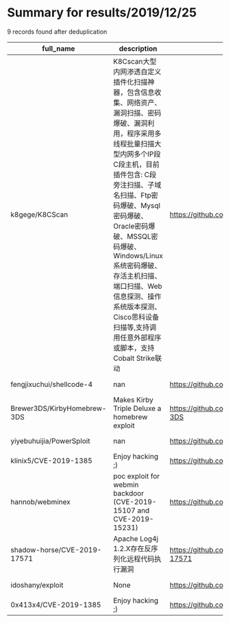 
# Summary for results/2019/12/25
    
9 records found after deduplication

| full_name | description | html_url | matched_list | matched_count | pushed_at | size | stargazers_count | language | forks_count |
|-----------------------------|---------------------------------------------------------------------------------------------------------------------------------------------------------------------------------------------------------------------------------------|------------------------------------------------|------------------------|-----------------|---------------------------|--------|--------------------|------------|---------------|
| k8gege/K8CScan | K8Cscan大型内网渗透自定义插件化扫描神器，包含信息收集、网络资产、漏洞扫描、密码爆破、漏洞利用，程序采用多线程批量扫描大型内网多个IP段C段主机，目前插件包含: C段旁注扫描、子域名扫描、Ftp密码爆破、Mysql密码爆破、Oracle密码爆破、MSSQL密码爆破、Windows/Linux系统密码爆破、存活主机扫描、端口扫描、Web信息探测、操作系统版本探测、Cisco思科设备扫描等,支持调用任意外部程序或脚本，支持Cobalt Strike联动 | https://github.com/k8gege/K8CScan | ['exploit'] | 1 | 2019-12-25 03:23:01+00:00 | 107242 | 756 | Python | 284 |
| fengjixuchui/shellcode-4 | nan | https://github.com/fengjixuchui/shellcode-4 | ['shellcode'] | 1 | 2019-12-25 03:37:29+00:00 | 3 | 0 | Assembly | 0 |
| Brewer3DS/KirbyHomebrew-3DS | Makes Kirby Triple Deluxe a homebrew exploit | https://github.com/Brewer3DS/KirbyHomebrew-3DS | ['exploit'] | 1 | 2019-12-25 01:43:52+00:00 | 1 | 0 | | 0 |
| yiyebuhuijia/PowerSploit | nan | https://github.com/yiyebuhuijia/PowerSploit | ['sploit'] | 1 | 2019-12-25 08:02:00+00:00 | 8489 | 0 | PowerShell | 0 |
| klinix5/CVE-2019-1385 | Enjoy hacking ;) | https://github.com/klinix5/CVE-2019-1385 | ['cve-2'] | 1 | 2019-12-25 11:20:19+00:00 | 13983 | 5 | nan | 5 |
| hannob/webminex | poc exploit for webmin backdoor (CVE-2019-15107 and CVE-2019-15231) | https://github.com/hannob/webminex | ['cve poc', 'exploit'] | 2 | 2019-12-25 13:48:27+00:00 | 2 | 8 | | 2 |
| shadow-horse/CVE-2019-17571 | Apache Log4j 1.2.X存在反序列化远程代码执行漏洞 | https://github.com/shadow-horse/CVE-2019-17571 | ['cve-2'] | 1 | 2019-12-25 16:48:41+00:00 | 2 | 70 | nan | 3 |
| idoshany/exploit | None | https://github.com/idoshany/exploit | ['exploit'] | 1 | 2019-12-25 19:08:18+00:00 | 4 | 0 | C | 0 |
| 0x413x4/CVE-2019-1385 | Enjoy hacking ;) | https://github.com/0x413x4/CVE-2019-1385 | ['cve-2'] | 1 | 2019-12-25 11:20:19+00:00 | 13983 | 0 | nan | 0 |
